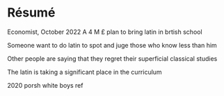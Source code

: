 # Résumé
Economist, October 2022
A 4 M £ plan to bring latin in brtish school 

Someone want to do latin
to spot and juge those who know less than him

Other people are saying that they regret their superficial classical studies

The latin is taking a significant place in the curriculum




2020
porsh white boys
ref 



